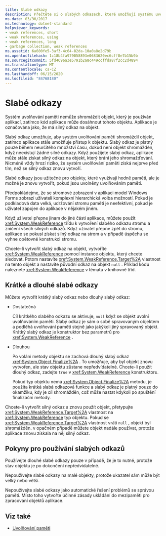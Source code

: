 ```yaml
---
title: Slabé odkazy
description: Přečtěte si o slabých odkazech, které umožňují systému uvolňování paměti .NET shromažďovat objekt, zatímco aplikace stále umožňuje přístup k objektu.
ms.date: 03/30/2017
ms.technology: dotnet-standard
helpviewer_keywords:
- weak references, short
- weak references, using
- weak references, long
- garbage collection, weak references
ms.assetid: 6a600fe5-3af3-4c64-82da-10a0a8e2d79b
ms.openlocfilehash: 1c18b4fa979058893e0683620ec6cff8e7b15b9b
ms.sourcegitcommit: 5fd4696a3e5791b2a8c449ccffda87f2cc2d4894
ms.translationtype: MT
ms.contentlocale: cs-CZ
ms.lasthandoff: 06/15/2020
ms.locfileid: "84768180"
---
```

# <a name="weak-references"></a>Slabé odkazy
Systém uvolňování paměti nemůže shromáždit objekt, který je používán aplikací, zatímco kód aplikace může dosáhnout tohoto objektu. Aplikace je označována jako, že má silný odkaz na objekt.  
  
 Slabý odkaz umožňuje, aby systém uvolňování paměti shromáždil objekt, zatímco aplikace stále umožňuje přístup k objektu. Slabý odkaz je platný pouze během neurčitého množství času, dokud není objekt shromážděn, když neexistují žádné silné odkazy. Když použijete slabý odkaz, aplikace může stále získat silný odkaz na objekt, který brání jeho shromažďování. Nicméně vždy hrozí riziko, že systém uvolňování paměti získá nejprve před tím, než se silný odkaz znovu vytvoří.  
  
 Slabé odkazy jsou užitečné pro objekty, které využívají hodně paměti, ale je možné je znovu vytvořit, pokud jsou uvolněny uvolňováním paměti.  
  
 Předpokládejme, že se stromové zobrazení v aplikaci model Windows Forms zobrazí uživateli komplexní hierarchická volba možností. Pokud je podkladová data velká, udržování stromu paměti je neefektivní, pokud je uživatel zapojen do aplikace v nějakém jiném.  
  
 Když uživatel přepne jinam do jiné části aplikace, můžete použít <xref:System.WeakReference> třídu k vytvoření slabého odkazu stromu a zničení všech silných odkazů. Když uživatel přepne zpět do stromu, aplikace se pokusí získat silný odkaz na strom a v případě úspěchu se vyhne opětovné konstrukci stromu.  
  
 Chcete-li vytvořit slabý odkaz na objekt, vytvoříte <xref:System.WeakReference> pomocí instance objektu, který chcete sledovat. Potom nastavíte <xref:System.WeakReference.Target%2A> vlastnost na tento objekt a nastavíte původní odkaz na objekt `null` . Příklad kódu naleznete <xref:System.WeakReference> v tématu v knihovně tříd.  
  
## <a name="short-and-long-weak-references"></a>Krátké a dlouhé slabé odkazy  
 Můžete vytvořit krátký slabý odkaz nebo dlouhý slabý odkaz:  
  
- Dostatečná  
  
     Cíl krátkého slabého odkazu se aktivuje, `null` když se objekt uvolní uvolňováním paměti. Slabý odkaz je sám o sobě spravovaným objektem a podléhá uvolňování paměti stejně jako jakýkoli jiný spravovaný objekt.  Krátký slabý odkaz je konstruktor bez parametrů pro <xref:System.WeakReference> .  
  
- Dlouhou  
  
     Po volání metody objektu se zachová dlouhý slabý odkaz <xref:System.Object.Finalize%2A> . To umožňuje, aby byl objekt znovu vytvořen, ale stav objektu zůstane nepředvídatelné. Chcete-li použít dlouhý odkaz, zadejte `true` v <xref:System.WeakReference> konstruktoru.  
  
     Pokud typ objektu nemá <xref:System.Object.Finalize%2A> metodu, je použita krátká slabá odkazová funkce a slabý odkaz je platný pouze do okamžiku, kdy je cíl shromážděn, což může nastat kdykoli po spuštění finalizační metody.  
  
 Chcete-li vytvořit silný odkaz a znovu použít objekt, přetypujte <xref:System.WeakReference.Target%2A> vlastnost na <xref:System.WeakReference> typ objektu. Pokud se <xref:System.WeakReference.Target%2A> vlastnost vrátí `null` , objekt byl shromážděn. v opačném případě můžete objekt nadále používat, protože aplikace znovu získala na něj silný odkaz.  
  
## <a name="guidelines-for-using-weak-references"></a>Pokyny pro používání slabých odkazů  
 Používejte dlouhé slabé odkazy pouze v případě, že je to nutné, protože stav objektu je po dokončení nepředvídatelné.  
  
 Nepoužívejte slabé odkazy na malé objekty, protože ukazatel sám může být velký nebo větší.  
  
 Nepoužívejte slabé odkazy jako automatické řešení problémů se správou paměti. Místo toho vytvořte účinné zásady ukládání do mezipaměti pro zpracování objektů aplikace.  
  
## <a name="see-also"></a>Viz také

- [Uvolňování paměti](index.md)
